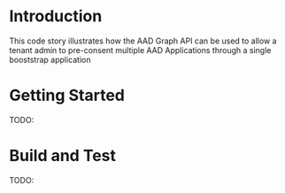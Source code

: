 # Introduction 
This code story illustrates how the AAD Graph API can be used to allow a tenant admin to pre-consent multiple AAD Applications through a single booststrap application

# Getting Started
TODO:

# Build and Test
TODO:  
